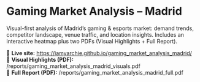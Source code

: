 # Gaming Market Analysis – Madrid

Visual-first analysis of Madrid’s gaming & esports market: demand trends, competitor landscape, venue traffic, and location insights. Includes an interactive heatmap plus two PDFs (Visual Highlights + Full Report).

🔗 **Live site:** https://iamyarchie.github.io/gaming_market_analysis_madrid/  
📄 **Visual Highlights (PDF):** /reports/gaming_market_analysis_madrid_visuals.pdf  
📄 **Full Report (PDF):** /reports/gaming_market_analysis_madrid_full.pdf
